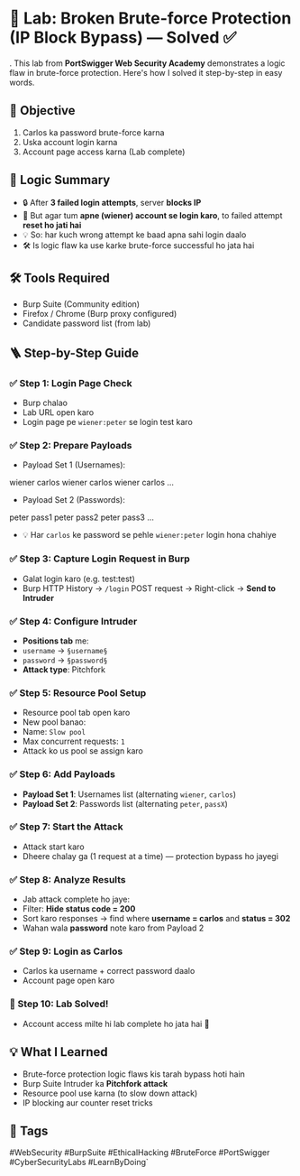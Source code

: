 # 🔐 Lab: Broken Brute-force Protection (IP Block Bypass) — Solved ✅
.
This lab from **PortSwigger Web Security Academy** demonstrates a logic flaw in brute-force protection. Here's how I solved it step-by-step in easy words.

## 🎯 Objective

1. Carlos ka password brute-force karna
2. Uska account login karna
3. Account page access karna (Lab complete)

## 🧠 Logic Summary

- 🔒 After **3 failed login attempts**, server **blocks IP**
- 🔁 But agar tum **apne (wiener) account se login karo**, to failed attempt **reset ho jati hai**
- 💡 So: har kuch wrong attempt ke baad apna sahi login daalo
- 🛠️ Is logic flaw ka use karke brute-force successful ho jata hai

## 🛠️ Tools Required

- Burp Suite (Community edition)
- Firefox / Chrome (Burp proxy configured)
- Candidate password list (from lab)

## 🪜 Step-by-Step Guide

### ✅ Step 1: Login Page Check

- Burp chalao
- Lab URL open karo
- Login page pe `wiener:peter` se login test karo

### ✅ Step 2: Prepare Payloads

- Payload Set 1 (Usernames):

wiener carlos wiener carlos wiener carlos ...

- Payload Set 2 (Passwords):

peter pass1 peter pass2 peter pass3 ...

- 💡 Har `carlos` ke password se pehle `wiener:peter` login hona chahiye

### ✅ Step 3: Capture Login Request in Burp

- Galat login karo (e.g. test:test)
- Burp HTTP History → `/login` POST request → Right-click → **Send to Intruder**

### ✅ Step 4: Configure Intruder

- **Positions tab** me:
- `username` → `§username§`
- `password` → `§password§`
- **Attack type**: Pitchfork

### ✅ Step 5: Resource Pool Setup

- Resource pool tab open karo
- New pool banao:
- Name: `Slow pool`
- Max concurrent requests: `1`
- Attack ko us pool se assign karo

### ✅ Step 6: Add Payloads

- **Payload Set 1**: Usernames list (alternating `wiener`, `carlos`)
- **Payload Set 2**: Passwords list (alternating `peter`, `passX`)

### ✅ Step 7: Start the Attack

- Attack start karo
- Dheere chalay ga (1 request at a time) — protection bypass ho jayegi

### ✅ Step 8: Analyze Results

- Jab attack complete ho jaye:
- Filter: **Hide status code = 200**
- Sort karo responses → find where **username = carlos** and **status = 302**
- Wahan wala **password** note karo from Payload 2

### ✅ Step 9: Login as Carlos

- Carlos ka username + correct password daalo
- Account page open karo

### 🎉 Step 10: Lab Solved!

- Account access milte hi lab complete ho jata hai 🚀

## 💡 What I Learned

- Brute-force protection logic flaws kis tarah bypass hoti hain
- Burp Suite Intruder ka **Pitchfork attack**
- Resource pool use karna (to slow down attack)
- IP blocking aur counter reset tricks

## 🔗 Tags

#WebSecurity #BurpSuite #EthicalHacking #BruteForce #PortSwigger #CyberSecurityLabs #LearnByDoing`